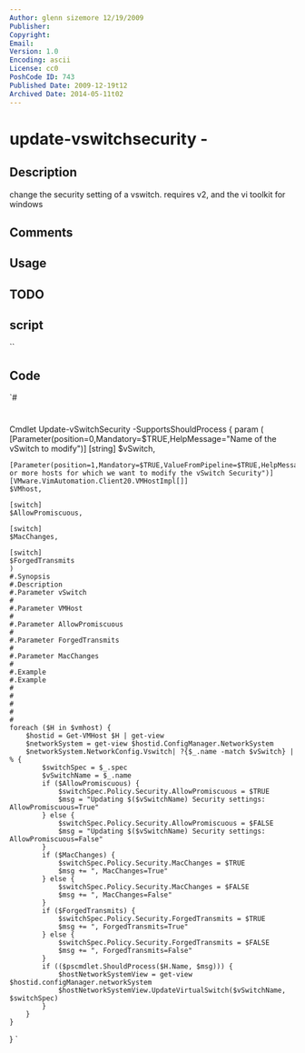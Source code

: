 ```yaml
---
Author: glenn sizemore 12/19/2009
Publisher: 
Copyright: 
Email: 
Version: 1.0
Encoding: ascii
License: cc0
PoshCode ID: 743
Published Date: 2009-12-19t12
Archived Date: 2014-05-11t02
---
```


# update-vswitchsecurity - 

## Description

change the security setting of a vswitch.  requires v2, and the vi toolkit for windows

## Comments



## Usage



## TODO



## script

``

## Code

`#
 #
 #
 Cmdlet Update-vSwitchSecurity -SupportsShouldProcess {
 	param (
 	[Parameter(position=0,Mandatory=$TRUE,HelpMessage="Name of the vSwitch to modify")]
 	[string]
 	$vSwitch,
 
 	[Parameter(position=1,Mandatory=$TRUE,ValueFromPipeline=$TRUE,HelpMessage="One or more hosts for which we want to modify the vSwitch Security")]
 	[VMware.VimAutomation.Client20.VMHostImpl[]]
 	$VMhost,
 
 	[switch]
 	$AllowPromiscuous,
 
 	[switch]
 	$MacChanges,
 
 	[switch]
 	$ForgedTransmits
 	)
 	#.Synopsis
 	#.Description
 	#.Parameter vSwitch
 	#
 	#.Parameter VMHost
 	#
 	#.Parameter AllowPromiscuous
 	#
 	#.Parameter ForgedTransmits
 	#
 	#.Parameter MacChanges
 	#
 	#.Example
 	#.Example
 	#
 	#
 	#
 	#
 	#
 	foreach ($H in $vmhost) {
 		$hostid = Get-VMHost $H | get-view
 		$networkSystem = get-view $hostid.ConfigManager.NetworkSystem
 		$networkSystem.NetworkConfig.Vswitch| ?{$_.name -match $vSwitch} | % {
 			$switchSpec = $_.spec
 			$vSwitchName = $_.name
 			if ($AllowPromiscuous) {
 				$switchSpec.Policy.Security.AllowPromiscuous = $TRUE
 				$msg = "Updating $($vSwitchName) Security settings: AllowPromiscuous=True"
 			} else {
 				$switchSpec.Policy.Security.AllowPromiscuous = $FALSE
 				$msg = "Updating $($vSwitchName) Security settings: AllowPromiscuous=False"
 			}
 			if ($MacChanges) {
 				$switchSpec.Policy.Security.MacChanges = $TRUE
 				$msg += ", MacChanges=True"
 			} else {
 				$switchSpec.Policy.Security.MacChanges = $FALSE
 				$msg += ", MacChanges=False"
 			}
 			if ($ForgedTransmits) {
 				$switchSpec.Policy.Security.ForgedTransmits = $TRUE
 				$msg += ", ForgedTransmits=True"
 			} else {
 				$switchSpec.Policy.Security.ForgedTransmits = $FALSE
 				$msg += ", ForgedTransmits=False"
 			}
 			if (($pscmdlet.ShouldProcess($H.Name, $msg))) {
 				$hostNetworkSystemView = get-view $hostid.configManager.networkSystem
 				$hostNetworkSystemView.UpdateVirtualSwitch($vSwitchName, $switchSpec)
 			}
 		}
 	}
 }
`

